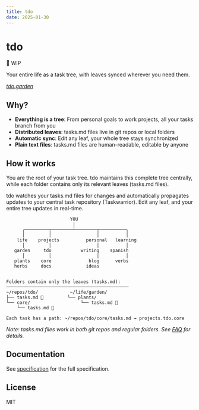 ```yaml
---
title: tdo
date: 2025-01-30
---
```


# tdo

🚧 WIP

Your entire life as a task tree, with leaves synced wherever you need them.

*[tdo.garden](https://tdo.garden)*

## Why?

- **Everything is a tree**: From personal goals to work projects, all your tasks branch from you
- **Distributed leaves**: tasks.md files live in git repos or local folders
- **Automatic sync**: Edit any leaf, your whole tree stays synchronized
- **Plain text files**: tasks.md files are human-readable, editable by anyone

## How it works

You are the root of your task tree. tdo maintains this complete tree centrally, while each folder contains only its relevant leaves (tasks.md files). 

tdo watches your tasks.md files for changes and automatically propagates updates to your central task repository (Taskwarrior). Edit any leaf, and your entire tree updates in real-time.

```
                        YOU
                         |
      ╭─────────┬────────┴────────┬──────────╮
      │         │                 │          │
    life    projects          personal   learning
      │         │                 │          │
   garden     tdo           writing    spanish
      │         │                 │          │
   plants    core              blog      verbs
   herbs     docs             ideas


Folders contain only the leaves (tasks.md):
──────────────────────────────────────────────
~/repos/tdo/            ~/life/garden/
├── tasks.md 🍃         └── plants/
└── core/                   └── tasks.md 🍃
    └── tasks.md 🍃    

Each task has a path: ~/repos/tdo/core/tasks.md → projects.tdo.core
```

*Note: tasks.md files work in both git repos and regular folders. See [FAQ](specification#faq) for details.*

## Documentation

See [specification](specification) for the full specification.

## License

MIT
